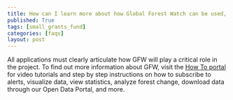 ```yaml
---
title: How can I learn more about how Global Forest Watch can be used, and determine whether this platform can be used for my project?
published: True
tags: [small_grants_fund]
categories: [faqs]
layout: post
---
```

<div class="content">
	<p>All applications must clearly articulate how GFW will play a critical role in the project. To find out more information about GFW, visit the <a href="https://www.globalforestwatch.org/howto">How To portal</a> for video tutorials and step by step instructions on how to subscribe to alerts, visualize data, view statistics, analyze forest change, download data through our Open Data Portal, and more.</p>
</div>

